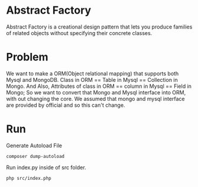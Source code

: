 # Abstract Factory
Abstract Factory is a creational design pattern that lets you produce families of related objects without specifying their concrete classes.

# Problem 
We want to make a ORM(Object relational mapping) that supports both Mysql and MongoDB. Class in ORM == Table in Mysql == Collection in Mongo. And Also, Attributes of class in ORM == column in Mysql == Field in Mongo; So we want to convert that Mongo and Mysql interface into ORM, with out changing the core. We assumed that mongo and mysql interface are provided by official and so this can't change. 

# Run
Generate Autoload File
```
composer dump-autoload
```
Run index.py inside of src folder. 
```
php src/index.php
```
